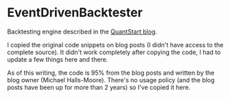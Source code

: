 # EventDrivenBacktester
Backtesting engine described in the [QuantStart blog](http://quantstart.com/articles/Event-Driven-Backtesting-with-Python-Part-I).

I copied the original code snippets on blog posts (I didn't have access to the complete source). It didn't work completely after copying the code, I had to update a few things here and there.

As of this writing, the code is 95% from the blog posts and written by the blog owner (Michael Halls-Moore). There's no usage policy (and the blog posts have been up for more than 2 years) so I've copied it here.
